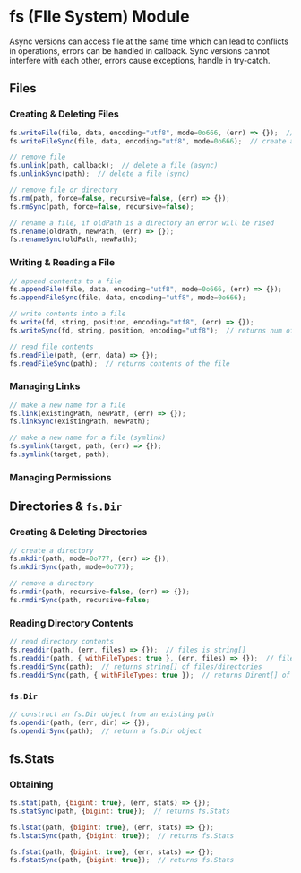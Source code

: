 # fs (FIle System) Module

Async versions can access file at the same time which can lead to conflicts in operations, errors can be handled in callback.
Sync versions cannot interfere with each other, errors cause exceptions, handle in try-catch.

## Files

### Creating & Deleting Files

```js
fs.writeFile(file, data, encoding="utf8", mode=0o666, (err) => {});  // create a file (async)
fs.writeFileSync(file, data, encoding="utf8", mode=0o666);  // create a file (sync)

// remove file
fs.unlink(path, callback);  // delete a file (async)
fs.unlinkSync(path);  // delete a file (sync)

// remove file or directory
fs.rm(path, force=false, recursive=false, (err) => {});
fs.rmSync(path, force=false, recursive=false);

// rename a file, if oldPath is a directory an error will be rised
fs.rename(oldPath, newPath, (err) => {});
fs.renameSync(oldPath, newPath);
```

### Writing & Reading a File

```js
// append contents to a file
fs.appendFile(file, data, encoding="utf8", mode=0o666, (err) => {});
fs.appendFileSync(file, data, encoding="utf8", mode=0o666);

// write contents into a file
fs.write(fd, string, position, encoding="utf8", (err) => {});
fs.writeSync(fd, string, position, encoding="utf8");  // returns num of bytes written

// read file contents
fs.readFile(path, (err, data) => {});
fs.readFileSync(path);  // returns contents of the file
```

### Managing Links

```js
// make a new name for a file
fs.link(existingPath, newPath, (err) => {});
fs.linkSync(existingPath, newPath);

// make a new name for a file (symlink)
fs.symlink(target, path, (err) => {});
fs.symlink(target, path);
```

### Managing Permissions

## Directories & `fs.Dir`

### Creating & Deleting Directories

```js
// create a directory
fs.mkdir(path, mode=0o777, (err) => {});
fs.mkdirSync(path, mode=0o777);

// remove a directory
fs.rmdir(path, recursive=false, (err) => {});
fs.rmdirSync(path, recursive=false;
```

### Reading Directory Contents

```js
// read directory contents
fs.readdir(path, (err, files) => {});  // files is string[]
fs.readdir(path, { withFileTypes: true }, (err, files) => {});  // files is Dirent[]
fs.readdirSync(path);  // returns string[] of files/directories
fs.readdirSync(path, { withFileTypes: true });  // returns Dirent[] of files/directories
```

### `fs.Dir`

```js
// construct an fs.Dir object from an existing path
fs.opendir(path, (err, dir) => {});
fs.opendirSync(path);  // return a fs.Dir object
```

## fs.Stats

### Obtaining

```js
fs.stat(path, {bigint: true}, (err, stats) => {});
fs.statSync(path, {bigint: true});  // returns fs.Stats

fs.lstat(path, {bigint: true}, (err, stats) => {});
fs.lstatSync(path, {bigint: true});  // returns fs.Stats

fs.fstat(path, {bigint: true}, (err, stats) => {});
fs.fstatSync(path, {bigint: true});  // returns fs.Stats
```
